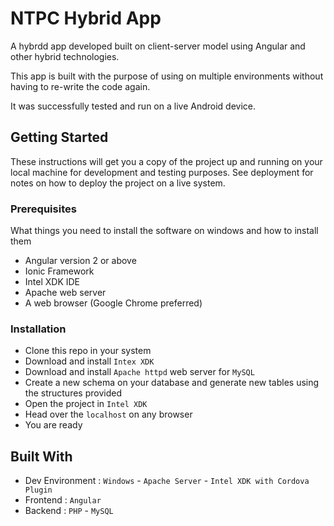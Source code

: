 # NTPC Hybrid App

A hybrdd app developed built on client-server model using Angular and other hybrid technologies.

This app is built with the purpose of using on multiple environments without having to re-write the code again.

It was successfully tested and run on a live Android device.

## Getting Started

These instructions will get you a copy of the project up and running on your local machine for development and testing purposes. See deployment for notes on how to deploy the project on a live system.

### Prerequisites

What things you need to install the software on windows and how to install them

* Angular version 2 or above
* Ionic Framework
* Intel XDK IDE
* Apache web server
* A web browser (Google Chrome preferred)

### Installation

* Clone this repo in your system
* Download and install ```Intex XDK```
* Download and install ```Apache httpd``` web server for ```MySQL```
* Create a new schema on your database and generate new tables using the structures provided
* Open the project in ```Intel XDK```
* Head over the ```localhost``` on any browser
* You are ready

## Built With

* Dev Environment : ```Windows``` - ```Apache Server``` - ```Intel XDK with Cordova Plugin```
* Frontend : ```Angular```
* Backend : ```PHP``` - ```MySQL```